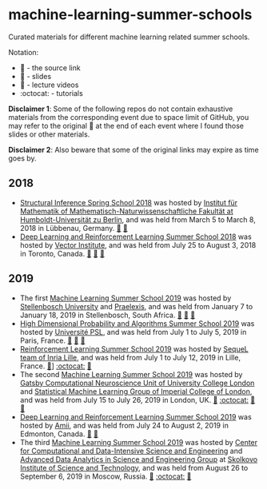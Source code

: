 # machine-learning-summer-schools
Curated materials for different machine learning related summer schools.

Notation:
- :link: - the source link
- :book: - slides
- :movie_camera: - lecture videos
- :octocat: - tutorials

**Disclaimer 1**: Some of the following repos do not contain exhaustive materials from the corresponding event due to space limit of GitHub, you may refer to the original :link: at the end of each event where I found those slides or other materials. 

**Disclaimer 2**: Also beware that some of the original links may expire as time goes by.

## 2018

- [Structural Inference Spring School 2018](https://www.mathematik.hu-berlin.de/de/for1735/prior-events/spring-school-2018) was hosted by [Institut für Mathematik of Mathematisch-Naturwissenschaftliche Fakultät at Humboldt-Universität zu Berlin](https://www.mathematik.hu-berlin.de/de), and was held from March 5 to March 8, 2018 in Lübbenau, Germany. [:book:](https://github.com/xuedong/machine-learning-summer-schools/tree/master/Structural%20Inference%20Spring%20School%202018%20(L%C3%BCbbenau%2C%20Germany)/slides) [:link:](https://www.mathematik.hu-berlin.de/de/for1735/prior-events/spring-school-2018/program-1)
- [Deep Learning and Reinforcement Learning Summer School 2018](https://dlrlsummerschool.ca/past-years/) was hosted by [Vector Institute](https://vectorinstitute.ai/), and was held from July 25 to August 3, 2018 in Toronto, Canada. [:book:](https://github.com/xuedong/machine-learning-summer-schools/tree/master/Deep%20Learning%20%26%20Reinforcement%20Learning%20Summer%20School%202018%20(Toronto%2C%20Canada)/slides) [:movie_camera:](http://videolectures.net/DLRLsummerschool2018_toronto/) [:link:](https://dlrlsummerschool.ca/past-years/)

## 2019

- The first [Machine Learning Summer School 2019](https://mlssafrica.com/) was hosted by [Stellenbosch University](https://www.sun.ac.za/english) and [Praelexis](https://praelexis.com/), and was held from January 7 to January 18, 2019 in Stellenbosch, South Africa. [:book:](https://github.com/xuedong/machine-learning-summer-schools/tree/master/Machine%20Learning%20Summer%20School%202019%20(Stellenbosch%2C%20South%20Africa)/slides) [:movie_camera:](https://www.youtube.com/channel/UC722CmQVgcLtxt_jXr3RyWg) [:link:](https://drive.google.com/drive/folders/1mHqPevddlosT7TnqumDBq4e-fIw8sot_)
- [High Dimensional Probability and Algorithms Summer School 2019](https://hdpa2019.sciencesconf.org/) was hosted by [Université PSL](https://www.psl.eu/), and was held from July 1 to July 5, 2019 in Paris, France. [:book:](https://github.com/xuedong/machine-learning-summer-schools/tree/master/High%20Dimensional%20Probability%20and%20Algorithms%20Summer%20School%202019%20(Paris%2C%20France)/talks) [:movie_camera:](https://www.youtube.com/user/sebastienbubeck/videos) [:link:](https://hdpa2019.sciencesconf.org/)
- [Reinforcement Learning Summer School 2019](https://rlss.inria.fr/) was hosted by [SequeL team of Inria Lille](https://team.inria.fr/sequel/), and was held from July 1 to July 12, 2019 in Lille, France. [:book:](https://github.com/xuedong/machine-learning-summer-schools/tree/master/Reinforcement%20Learning%20Summer%20School%202019%20(Lille%2C%20France)/slides)\] [:octocat:](https://github.com/xuedong/machine-learning-summer-schools/tree/master/Reinforcement%20Learning%20Summer%20School%202019%20(Lille%2C%20France)) [:link:](https://rlss.inria.fr/program/)
- The second [Machine Learning Summer School 2019](https://sites.google.com/view/mlss-2019) was hosted by [Gatsby Computational Neuroscience Unit of University College London](https://www.gatsby.ucl.ac.uk/Members.html) and [Statistical Machine Learning Group of Imperial College of London](https://wp.doc.ic.ac.uk/sml/), and was held from July 15 to July 26, 2019 in London, UK. [:book:](https://github.com/xuedong/machine-learning-summer-schools/tree/master/Machine%20Learning%20Summer%20School%202019%20(London%2C%20UK)/slides) [:octocat:](https://github.com/xuedong/machine-learning-summer-schools/tree/master/Machine%20Learning%20Summer%20School%202019%20(London%2C%20UK)/tutorials) [:movie_camera:](https://www.facebook.com/uclcsml/) [:link:](https://github.com/mlss-2019)
- [Deep Learning and Reinforcement Learning Summer School 2019](https://dlrlsummerschool.ca/past-years/) was hosted by [Amii](https://www.amii.ca/), and was held from July 24 to August 2, 2019 in Edmonton, Canada. [:movie_camera:](https://www.youtube.com/playlist?list=PLKlhhkvvU8-aXmPQZNYG_e-2nTd0tJE8v) [:link:](https://dlrlsummerschool.ca/past-years/)
- The third [Machine Learning Summer School 2019](https://mlss2019.skoltech.ru/) was hosted by [Center for Computational and Data-Intensive Science and Engineering](https://crei.skoltech.ru/cdise) and [Advanced Data Analytics in Science and Engineering Group](http://adase.group/) at [Skolkovo Institute of Science and Technology](https://www.skoltech.ru/en/about/), and was held from August 26 to September 6, 2019 in Moscow, Russia. [:book:](https://github.com/xuedong/machine-learning-summer-schools/tree/master/Machine%20Learning%20Summer%20School%202019%20(Moscow%2C%20Russia)/lectures) [:octocat:](https://github.com/xuedong/machine-learning-summer-schools/tree/master/Machine%20Learning%20Summer%20School%202019%20(London%2C%20UK)/tutorials) [:link:](https://github.com/mlss-skoltech)
